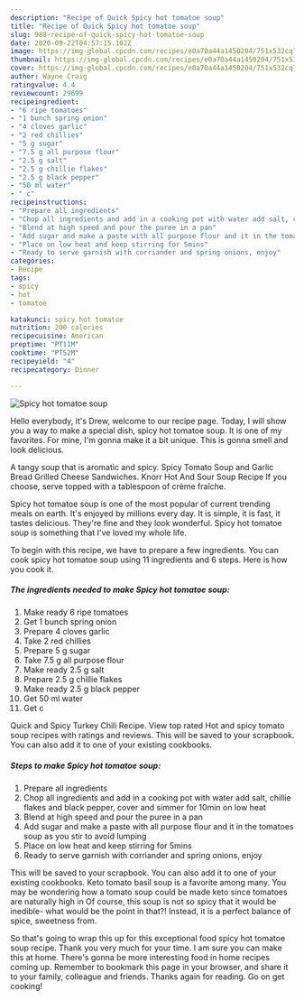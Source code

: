 ```yaml
---
description: "Recipe of Quick Spicy hot tomatoe soup"
title: "Recipe of Quick Spicy hot tomatoe soup"
slug: 988-recipe-of-quick-spicy-hot-tomatoe-soup
date: 2020-09-22T04:57:15.102Z
image: https://img-global.cpcdn.com/recipes/e0a70a44a1450204/751x532cq70/spicy-hot-tomatoe-soup-recipe-main-photo.jpg
thumbnail: https://img-global.cpcdn.com/recipes/e0a70a44a1450204/751x532cq70/spicy-hot-tomatoe-soup-recipe-main-photo.jpg
cover: https://img-global.cpcdn.com/recipes/e0a70a44a1450204/751x532cq70/spicy-hot-tomatoe-soup-recipe-main-photo.jpg
author: Wayne Craig
ratingvalue: 4.4
reviewcount: 29699
recipeingredient:
- "6 ripe tomatoes"
- "1 bunch spring onion"
- "4 cloves garlic"
- "2 red chillies"
- "5 g sugar"
- "7.5 g all purpose flour"
- "2.5 g salt"
- "2.5 g chillie flakes"
- "2.5 g black pepper"
- "50 ml water"
- " c"
recipeinstructions:
- "Prepare all ingredients"
- "Chop all ingredients and add in a cooking pot with water add salt, chillie flakes and black pepper, cover and simmer for 10min on low heat"
- "Blend at high speed and pour the puree in a pan"
- "Add sugar and make a paste with all purpose flour and it in the tomatoes soup as you stir to avoid lumping"
- "Place on low heat and keep stirring for 5mins"
- "Ready to serve garnish with corriander and spring onions, enjoy"
categories:
- Recipe
tags:
- spicy
- hot
- tomatoe

katakunci: spicy hot tomatoe 
nutrition: 200 calories
recipecuisine: American
preptime: "PT11M"
cooktime: "PT52M"
recipeyield: "4"
recipecategory: Dinner

---
```



![Spicy hot tomatoe soup](https://img-global.cpcdn.com/recipes/e0a70a44a1450204/751x532cq70/spicy-hot-tomatoe-soup-recipe-main-photo.jpg)

Hello everybody, it's Drew, welcome to our recipe page. Today, I will show you a way to make a special dish, spicy hot tomatoe soup. It is one of my favorites. For mine, I'm gonna make it a bit unique. This is gonna smell and look delicious.

A tangy soup that is aromatic and spicy. Spicy Tomato Soup and Garlic Bread Grilled Cheese Sandwiches. Knorr Hot And Sour Soup Recipe If you choose, serve topped with a tablespoon of crème fraîche.

Spicy hot tomatoe soup is one of the most popular of current trending meals on earth. It's enjoyed by millions every day. It is simple, it is fast, it tastes delicious. They're fine and they look wonderful. Spicy hot tomatoe soup is something that I've loved my whole life.


To begin with this recipe, we have to prepare a few ingredients. You can cook spicy hot tomatoe soup using 11 ingredients and 6 steps. Here is how you cook it.

<!--inarticleads1-->

##### The ingredients needed to make Spicy hot tomatoe soup:

1. Make ready 6 ripe tomatoes
1. Get 1 bunch spring onion
1. Prepare 4 cloves garlic
1. Take 2 red chillies
1. Prepare 5 g sugar
1. Take 7.5 g all purpose flour
1. Make ready 2.5 g salt
1. Prepare 2.5 g chillie flakes
1. Make ready 2.5 g black pepper
1. Get 50 ml water
1. Get  c


Quick and Spicy Turkey Chili Recipe. View top rated Hot and spicy tomato soup recipes with ratings and reviews. This will be saved to your scrapbook. You can also add it to one of your existing cookbooks. 

<!--inarticleads2-->

##### Steps to make Spicy hot tomatoe soup:

1. Prepare all ingredients
1. Chop all ingredients and add in a cooking pot with water add salt, chillie flakes and black pepper, cover and simmer for 10min on low heat
1. Blend at high speed and pour the puree in a pan
1. Add sugar and make a paste with all purpose flour and it in the tomatoes soup as you stir to avoid lumping
1. Place on low heat and keep stirring for 5mins
1. Ready to serve garnish with corriander and spring onions, enjoy


This will be saved to your scrapbook. You can also add it to one of your existing cookbooks. Keto tomato basil soup is a favorite among many. You may be wondering how a tomato soup could be made keto since tomatoes are naturally high in Of course, this soup is not so spicy that it would be inedible- what would be the point in that?! Instead, it is a perfect balance of spice, sweetness from. 

So that's going to wrap this up for this exceptional food spicy hot tomatoe soup recipe. Thank you very much for your time. I am sure you can make this at home. There's gonna be more interesting food in home recipes coming up. Remember to bookmark this page in your browser, and share it to your family, colleague and friends. Thanks again for reading. Go on get cooking!
